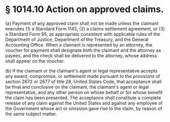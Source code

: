 # § 1014.10   Action on approved claims.

(a) Payment of any approved claim shall not be made unless the claimant executes (1) a Standard Form 1145, (2) a claims settlement agreement, or (3) a Standard Form 95, as appropriate consistent with applicable rules of the Department of Justice, Department of the Treasury, and the General Accounting Office. When a claimant is represented by an attorney, the voucher for payment shall designate both the claimant and the attorney as payees, and the check shall be delivered to the attorney, whose address shall appear on the voucher. 


(b) If the claimant or the claimant's agent or legal representative accepts any award, compromise, or settlement made pursuant to the provisions of section 2672 or 2677 of title 28, United States Code, that acceptance shall be final and conclusive on the claimant, the claimant's agent or legal representative, and any other person on whose behalf or for whose benefit the claim has been presented. The acceptance shall constitute a complete release of any claim against the United States and against any employee of the Government whose act or omission gave rise to the claim, by reason of the same subject matter. 




